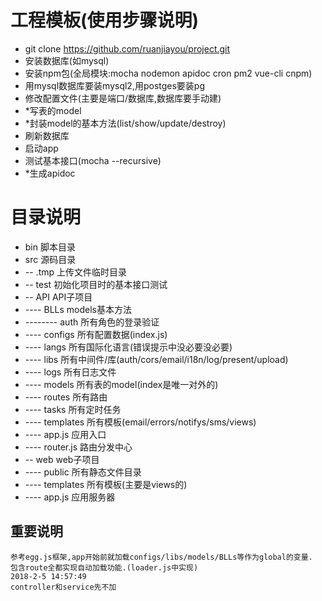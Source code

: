 # 工程模板(使用步骤说明)
- git clone https://github.com/ruanjiayou/project.git
- 安装数据库(如mysql)
- 安装npm包(全局模块:mocha nodemon apidoc cron pm2 vue-cli cnpm)
- 用mysql数据库要装mysql2,用postges要装pg
- 修改配置文件(主要是端口/数据库,数据库要手动建)
- *写表的model
- *封装model的基本方法(list/show/update/destroy)
- 刷新数据库
- 启动app
- 测试基本接口(mocha --recursive)
- *生成apidoc

# 目录说明
- bin 脚本目录
- src 源码目录
- -- .tmp 上传文件临时目录
- -- test 初始化项目时的基本接口测试
- -- API API子项目
- ---- BLLs models基本方法
- --------  auth 所有角色的登录验证
- ---- configs 所有配置数据(index.js)
- ---- langs 所有国际化语言(错误提示中没必要没必要)
- ---- libs 所有中间件/库(auth/cors/email/i18n/log/present/upload)
- ---- logs 所有日志文件
- ---- models 所有表的model(index是唯一对外的)
- ---- routes 所有路由
- ---- tasks 所有定时任务
- ---- templates 所有模板(email/errors/notifys/sms/views)
- ---- app.js 应用入口
- ---- router.js 路由分发中心
- -- web web子项目
- ---- public 所有静态文件目录
- ---- templates 所有模板(主要是views的)
- ---- app.js 应用服务器

## 重要说明
```
参考egg.js框架,app开始前就加载configs/libs/models/BLLs等作为global的变量.
包含route全都实现自动加载功能.(loader.js中实现)
2018-2-5 14:57:49
controller和service先不加
```